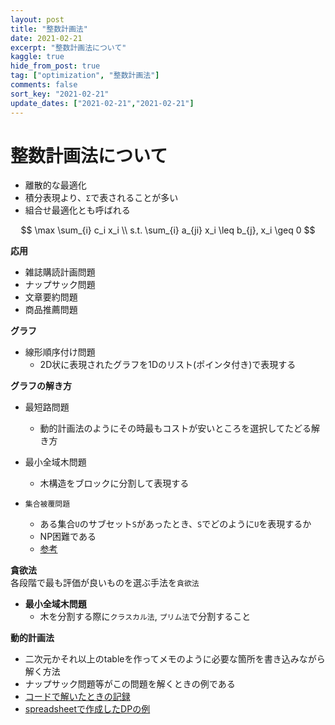 ```yaml
---
layout: post
title: "整数計画法"
date: 2021-02-21
excerpt: "整数計画法について"
kaggle: true
hide_from_post: true
tag: ["optimization", "整数計画法"]
comments: false
sort_key: "2021-02-21"
update_dates: ["2021-02-21","2021-02-21"]
---
```


# 整数計画法について
 - 離散的な最適化
 - 積分表現より、`Σ`で表されることが多い
 - 組合せ最適化とも呼ばれる

$$
\max \sum_{i} c_i x_i \\
s.t.   \sum_{i} a_{ji} x_i \leq b_{j}, x_i \geq 0
$$

**応用**  
 - 雑誌購読計画問題
 - ナップサック問題
 - 文章要約問題
 - 商品推薦問題

**グラフ**  
 - 線形順序付け問題
   - 2D状に表現されたグラフを1Dのリスト(ポインタ付き)で表現する

**グラフの解き方**  
 - 最短路問題
   - 動的計画法のようにその時最もコストが安いところを選択してたどる解き方
 - 最小全域木問題
   - 木構造をブロックに分割して表現する
 
 - `集合被覆問題`
   - ある集合`U`のサブセット`S`があったとき、`S`でどのように`U`を表現するか
   - NP困難である
   - [参考](https://en.wikipedia.org/wiki/Set_cover_problem)

**貪欲法**  
各段階で最も評価が良いものを選ぶ手法を`貪欲法`  


 - **最小全域木問題**
   - 木を分割する際に`クラスカル法`, `プリム法`で分割すること

**動的計画法**  
 - 二次元かそれ以上のtableを作ってメモのように必要な箇所を書き込みながら解く方法  
 - ナップサック問題等がこの問題を解くときの例である  
 - [コードで解いたときの記録](/dynamic_programming)
 - [spreadsheetで作成したDPの例](https://docs.google.com/spreadsheets/d/1L0ECMaqMobMpNbAw0tPETDxxncIW0wpRduPyt70eLeY/edit?usp=sharing)

